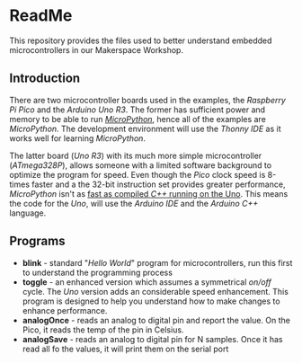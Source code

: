 # ReadMe
This repository provides the files used to better understand embedded microcontrollers in our Makerspace Workshop.

## Introduction
There are two microcontroller boards used in the examples, the *Raspberry Pi Pico* and the *Arduino Uno R3*. The former has sufficient power and memory to be able to run [*MicroPython*](https://www.micropython.org/download/RPI_PICO/), hence all of the examples are *MicroPython*. The development environment will use the *Thonny IDE* as it works well for learning *MicroPython*. 

The latter board (*Uno R3*) with its much more simple microcontroller (*ATmega328P*), allows someone with a limited software background to optimize the program for speed. Even though the *Pico* clock speed is 8-times faster and a the 32-bit instruction set provides greater performance, *MicroPython* isn't as [fast as compiled *C++* running on the Uno](https://wellys.com/posts/board-language_speed/). This means the code for the *Uno*, will use the *Arduino IDE* and the *Arduino C++* language.

## Programs
* **blink** - standard "*Hello World*" program for microcontrollers, run this first to understand the programming process
* **toggle** - an enhanced version which assumes a symmetrical *on/off* cycle. The *Uno* version adds an considerable speed enhancement. This program is designed to help you understand how to make changes to enhance performance.
* **analogOnce** - reads an analog to digital pin and report the value. On the Pico, it reads the temp of the pin in Celsius.
* **analogSave** - reads an analog to digital pin for N samples. Once it has read all fo the values, it will print them on the serial port